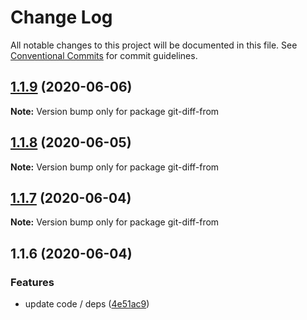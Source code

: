 # Change Log

All notable changes to this project will be documented in this file.
See [Conventional Commits](https://conventionalcommits.org) for commit guidelines.

## [1.1.9](https://github.com/bluelovers/ws-git-lazy/compare/git-diff-from@1.1.8...git-diff-from@1.1.9) (2020-06-06)

**Note:** Version bump only for package git-diff-from





## [1.1.8](https://github.com/bluelovers/ws-git-lazy/compare/git-diff-from@1.1.7...git-diff-from@1.1.8) (2020-06-05)

**Note:** Version bump only for package git-diff-from





## [1.1.7](https://github.com/bluelovers/ws-git-lazy/compare/git-diff-from@1.1.6...git-diff-from@1.1.7) (2020-06-04)

**Note:** Version bump only for package git-diff-from





## 1.1.6 (2020-06-04)


### Features

* update code / deps ([4e51ac9](https://github.com/bluelovers/ws-git-lazy/commit/4e51ac92473ecd9d855c0fdbe52530a1b9d4ca82))

